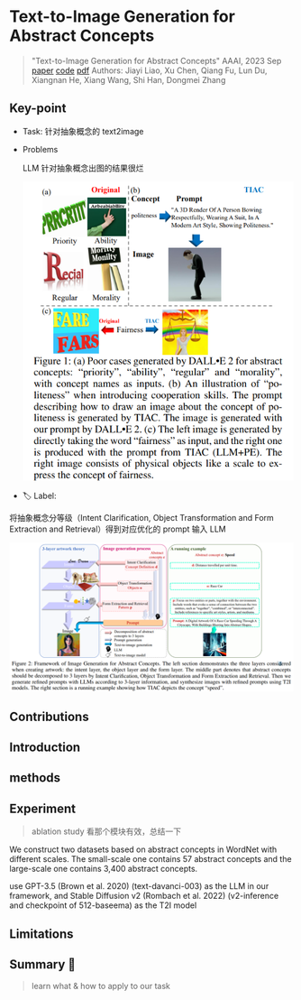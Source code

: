 # Text-to-Image Generation for Abstract Concepts

> "Text-to-Image Generation for Abstract Concepts" AAAI, 2023 Sep
> [paper](http://arxiv.org/abs/2309.14623v2) [code]() 
> [pdf](./2023_09_AAAI_Text-to-Image-Generation-for-Abstract-Concepts.pdf)
> Authors: Jiayi Liao, Xu Chen, Qiang Fu, Lun Du, Xiangnan He, Xiang Wang, Shi Han, Dongmei Zhang

## Key-point

- Task: 针对抽象概念的 text2image

- Problems

  LLM 针对抽象概念出图的结果很烂

  ![image-20231210014405307](docs/2023_09_AAAI_Text-to-Image-Generation-for-Abstract-Concepts_Note/image-20231210014405307.png)

- :label: Label:



将抽象概念分等级（Intent Clarification, Object Transformation and Form Extraction and Retrieval）得到对应优化的 prompt 输入 LLM

![image-20231210014636684](docs/2023_09_AAAI_Text-to-Image-Generation-for-Abstract-Concepts_Note/image-20231210014636684.png)



## Contributions

## Introduction

## methods

## Experiment

> ablation study 看那个模块有效，总结一下

We construct two datasets based on abstract concepts in WordNet with different scales. The small-scale one contains 57 abstract concepts and the large-scale one contains 3,400 abstract concepts.

use GPT-3.5 (Brown et al. 2020) (text-davanci-003) as the LLM in our framework, and Stable Diffusion v2 (Rombach et al. 2022) (v2-inference and checkpoint of 512-baseema) as the T2I model



## Limitations

## Summary :star2:

> learn what & how to apply to our task

